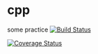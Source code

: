 # cpp
some practice
[![Build Status](https://secure.travis-ci.org/sylviaxgj/cpp.png)](https://travis-ci.org/sylviaxgj/cpp)

[![Coverage Status](https://coveralls.io/repos/github/sylviaxgj/cpp/badge.svg?branch=master)](https://coveralls.io/github/sylviaxgj/cpp?branch=master)
